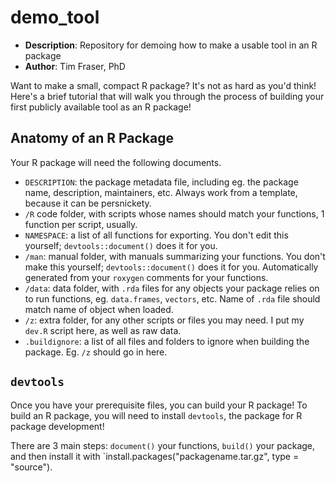 # demo_tool
- **Description**: Repository for demoing how to make a usable tool in an R package
- **Author**: Tim Fraser, PhD

Want to make a small, compact R package? It's not as hard as you'd think! Here's a brief tutorial that will walk you through the process of building your first publicly available tool as an R package!

## Anatomy of an R Package

Your R package will need the following documents.

- `DESCRIPTION`: the package metadata file, including eg. the package name, description, maintainers, etc. Always work from a template, because it can be persnickety.
- `/R` code folder, with scripts whose names should match your functions, 1 function per script, usually.
- `NAMESPACE`: a list of all functions for exporting. You don't edit this yourself; `devtools::document()` does it for you.
- `/man`: manual folder, with manuals summarizing your functions. You don't make this yourself; `devtools::document()` does it for you. Automatically generated from your `roxygen` comments for your functions.
- `/data`: data folder, with `.rda` files for any objects your package relies on to run functions, eg. `data.frames`, `vectors`, etc. Name of `.rda` file should match name of object when loaded.
- `/z`: extra folder, for any other scripts or files you may need. I put my `dev.R` script here, as well as raw data.
- `.buildignore`: a list of all files and folders to ignore when building the package. Eg. `/z` should go in here.

## `devtools`

Once you have your prerequisite files, you can build your R package!
To build an R package, you will need to install `devtools`, the package for R package development!

There are 3 main steps: `document()` your functions, `build()` your package, and then install it with `install.packages("packagename.tar.gz", type = "source").
